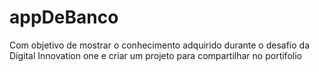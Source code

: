 # appDeBanco
 Com objetivo de mostrar o conhecimento adquirido durante o desafio da Digital Innovation one e criar um projeto para compartilhar no portifolio
